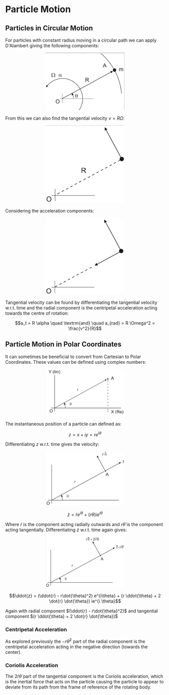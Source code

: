# Particle Motion

## Particles in Circular Motion

For particles with constant radius moving in a circular path we can apply D'Alambert giving the following components:

<p align="center">
    <img src="../Images/CircularMotion/Dalambert_Components.png" width="250"/>
</p>

From this we can also find the tangential velocity $v = R \Omega$:

<p align="center">
    <img src="../Images/CircularMotion/tang_vel.png" width="250"/>
</p>

Considering the acceleration components:

<p align="center">
    <img src="../Images/CircularMotion/accel_comp.png" width="250"/>
</p>

Tangential velocity can be found by differentiating the tangential velocity w.r.t. time and the radial component is the centripetal acceleration acting towards the centre of rotation:

$$a_t = R \alpha \quad \textrm{and} \quad a_{rad} = R \Omega^2 = \frac{v^2}{R}$$

## Particle Motion in Polar Coordinates

It can sometimes be beneficial to convert from Cartesian to Polar Coordinates. These values can be defined using complex numbers:

<p align="center">
    <img src="../Images/CircularMotion/im_plane.png" width="250"/>
</p>

The instantaneous position of a particle can defined as:

$$z = x + iy = re^{i\theta}$$

Differentiating $z$ w.r.t. time gives the velocity:

<p align="center">
    <img src="../Images/CircularMotion/pol_vel.png" width="250"/>
</p>

$$\dot{z} = \dot{r} e^{i\theta} + (r \dot{\theta})ie^{i\theta}$$

Where $\dot{r}$ is the component acting radially outwards and $r\dot{\theta}$ is the component acting tangentially. Differentiating $\dot{z}$ w.r.t. time again gives:

<p align="center">
    <img src="../Images/CircularMotion/pol_accel.png" width="250"/>
</p>

$$\ddot{z} = (\ddot{r} - r\dot{\theta}^2) e^{i\theta} + (r \ddot{\theta} + 2 \dot{r} \dot{\theta}) ie^{i \theta}$$

Again with radial component $(\ddot{r} - r\dot{\theta}^2)$ and tangential component $(r \ddot{\theta} + 2 \dot{r} \dot{\theta})$

### Centripetal Acceleration

As explored previously the $-r\dot{\theta}^2$ part of the radial component is the centripetal acceleration acting in the negative direction (towards the center).

### Coriolis Acceleration

The $2 \dot{r} \dot{\theta}$ part of the tangential component is the Coriolis acceleration, which is the inertial force that acts on the particle causing the particle to appear to deviate from its path from the frame of reference of the rotating body.